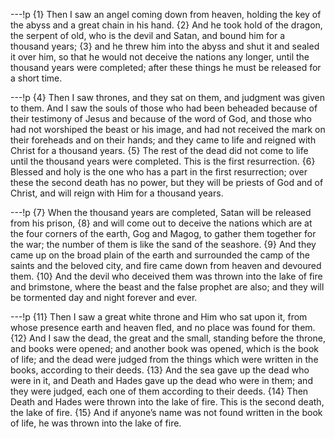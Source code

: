---!p
{1} Then I saw an angel coming down from heaven, holding the key of
the abyss and a great chain in his hand. {2} And he took hold of the dragon, the serpent of old, who is the devil and Satan, and bound him for a thousand years; {3} and he threw him into the abyss and shut it and sealed it over him, so that he would not deceive the nations any longer, until the thousand years were completed; after these things he must be released for a short time.

---!p
{4} Then I saw thrones, and they sat on them, and judgment was given to them. And I saw the souls of those who had been beheaded because of their testimony of Jesus and because of the word of God, and those who had not worshiped the beast or his image, and had not received the mark on their foreheads and on their hands; and they came to life and reigned with Christ for a thousand years. {5} The rest of the dead did not come to life until the thousand years were completed. This is the first resurrection. {6} Blessed and holy is the one who has a part in the first resurrection; over these the second death has no power, but they will be priests of God and of Christ, and will reign with Him for a thousand years.

---!p
{7} When the thousand years are completed, Satan will be released from his prison, {8} and will come out to deceive the nations which are at the four corners of the earth, Gog and Magog, to gather them together for the war; the number of them is like the sand of the seashore. {9} And they came up on the broad plain of the earth and surrounded the camp of the saints and the beloved city, and fire came down from heaven and devoured them. {10} And the devil who deceived them was thrown into the lake of fire and brimstone, where the beast and the false prophet are also; and they will be tormented day and night forever and ever.

---!p
{11} Then I saw a great white throne and Him who sat upon it, from whose presence earth and heaven fled, and no place was found for them. {12} And I saw the dead, the great and the small, standing before the throne, and books were opened; and another book was opened, which is the book of life; and the dead were judged from the things which were written in the books, according to their deeds. {13} And the sea gave up the dead who were in it, and Death and Hades gave up the dead who were in them; and they were judged, each one of them according to their deeds. {14} Then Death and Hades were thrown into the lake of fire. This is the second death, the lake of fire. {15} And if anyone’s name was not found written in the book of life, he was thrown into the lake of fire.
